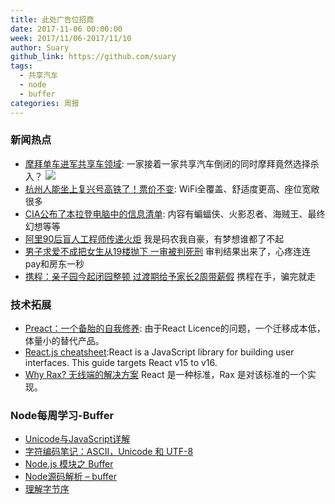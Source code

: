 ```yaml
---
title: 此处广告位招商
date: 2017-11-06 00:00:00
week: 2017/11/06-2017/11/10
author: Suary
github_link: https://github.com/suary
tags:
  - 共享汽车
  - node
  - buffer
categories: 周报
---
```


### 新闻热点

- [摩拜单车进军共享车领域](http://www.techweb.com.cn/it/2017-11-06/2602327.shtml): 一家接着一家共享汽车倒闭的同时摩拜竟然选择杀入？
![](http://upload.techweb.com.cn/2017/1106/1509935280615.jpg)
- [杭州人能坐上复兴号高铁了！票价不变](http://zj.qq.com/a/20171107/026919.htm): WiFi全覆盖、舒适度更高、座位宽敞很多
- [CIA公布了本拉登电脑中的信息清单](https://www.cia.gov/news-information/press-releases-statements/2017-press-releases-statements/cia-releases-additional-files-recovered-in-ubl-compound-raid.html): 内容有蝙蝠侠、火影忍者、海贼王、最终幻想等等
- [阿里90后盲人工程师传递火炬](http://www.cnbeta.com/articles/tech/668095.htm) 我是码农我自豪，有梦想谁都了不起
- [男子求爱不成把女生从19楼抛下 一审被判死刑](http://zj.qq.com/a/20171109/017223.htm) 审判结果出来了，心疼连连pay和房东一秒
- [携程：亲子园今起闭园整顿 过渡期给予家长2周带薪假](http://tech.sina.com.cn/i/2017-11-09/doc-ifynsait6562515.shtml) 携程在手，骗完就走



### 技术拓展

- [Preact：一个备胎的自我修养](https://zhuanlan.zhihu.com/p/30796007?utm_medium=social&utm_source=wechat_session): 由于React Licence的问题，一个迁移成本低，体量小的替代产品。
- [React.js cheatsheet](https://devhints.io/react):React is a JavaScript library for building user interfaces. This guide targets React v15 to v16.
- [Why Rax? 无线端的解决方案](http://taobaofed.org/blog/2017/02/10/why-rax/) React 是一种标准，Rax 是对该标准的一个实现。



### Node每周学习-Buffer

- [Unicode与JavaScript详解](http://www.ruanyifeng.com/blog/2014/12/unicode.html)
- [字符编码笔记：ASCII，Unicode 和 UTF-8](http://www.ruanyifeng.com/blog/2007/10/ascii_unicode_and_utf-8.html)
- [Node.js 模块之 Buffer](https://dremy.cn/blog/nodejs-module-buffer)
- [Node源码解析 – buffer](http://zhenhua-lee.github.io/node/buffer.html)
- [理解字节序](http://www.ruanyifeng.com/blog/2016/11/byte-order.html)
